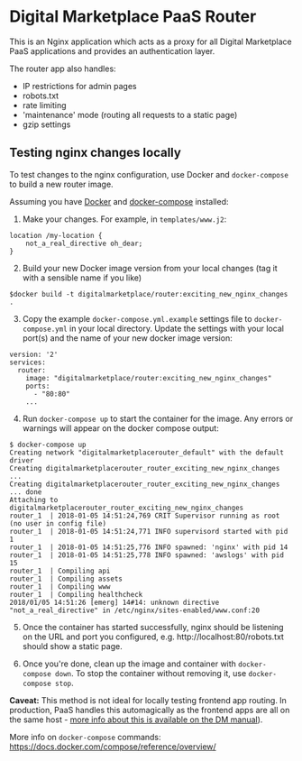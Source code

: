 # Digital Marketplace PaaS Router

This is an Nginx application which acts as a proxy for all Digital Marketplace PaaS applications and provides an authentication layer.

The router app also handles:

- IP restrictions for admin pages
- robots.txt
- rate limiting
- 'maintenance' mode (routing all requests to a static page)
- gzip settings


## Testing nginx changes locally

To test changes to the nginx configuration, use Docker and `docker-compose` to build a new router image.

Assuming you have [Docker](https://docs.docker.com/engine/installation/) and [docker-compose](https://docs.docker.com/compose/install/) installed:

  1. Make your changes. For example, in `templates/www.j2`:

    location /my-location {
        not_a_real_directive oh_dear;
    }

  2. Build your new Docker image version from your local changes (tag it with a sensible name if you like)

    $docker build -t digitalmarketplace/router:exciting_new_nginx_changes .

  3. Copy the example `docker-compose.yml.example` settings file to `docker-compose.yml` in your local directory.
   Update the settings with your local port(s) and the name of your new docker image version:

    version: '2'
    services:
      router:
        image: "digitalmarketplace/router:exciting_new_nginx_changes"
        ports:
          - "80:80"
        ...

  4. Run `docker-compose up` to start the container for the image. Any errors or warnings will appear on the docker compose output:

    $ docker-compose up
    Creating network "digitalmarketplacerouter_default" with the default driver
    Creating digitalmarketplacerouter_router_exciting_new_nginx_changes ...
    Creating digitalmarketplacerouter_router_exciting_new_nginx_changes ... done
    Attaching to digitalmarketplacerouter_router_exciting_new_nginx_changes
    router_1  | 2018-01-05 14:51:24,769 CRIT Supervisor running as root (no user in config file)
    router_1  | 2018-01-05 14:51:24,771 INFO supervisord started with pid 1
    router_1  | 2018-01-05 14:51:25,776 INFO spawned: 'nginx' with pid 14
    router_1  | 2018-01-05 14:51:25,778 INFO spawned: 'awslogs' with pid 15
    router_1  | Compiling api
    router_1  | Compiling assets
    router_1  | Compiling www
    router_1  | Compiling healthcheck
    2018/01/05 14:51:26 [emerg] 14#14: unknown directive "not_a_real_directive" in /etc/nginx/sites-enabled/www.conf:20

  5. Once the container has started successfully, nginx should be listening on the URL and port you configured,
  e.g. http://localhost:80/robots.txt should show a static page.

  6. Once you're done, clean up the image and container with `docker-compose down`. To stop the container without removing it,
  use `docker-compose stop`.

**Caveat:** This method is not ideal for locally testing frontend app routing. In production, PaaS handles this automagically
as the frontend apps are all on the same host - [more info about this is available on the DM manual](https://alphagov.github.io/digitalmarketplace-manual/application-architecture.html?highlight=routing#overall-architecture)).

More info on `docker-compose` commands: https://docs.docker.com/compose/reference/overview/
